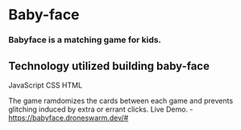
# Baby-face

### Babyface is a matching game for kids.

## Technology utilized building baby-face 
JavaScript
CSS
HTML
 
The game ramdomizes the cards between each game and prevents glitching induced by extra or errant clicks.
Live Demo. - https://babyface.droneswarm.dev/#
